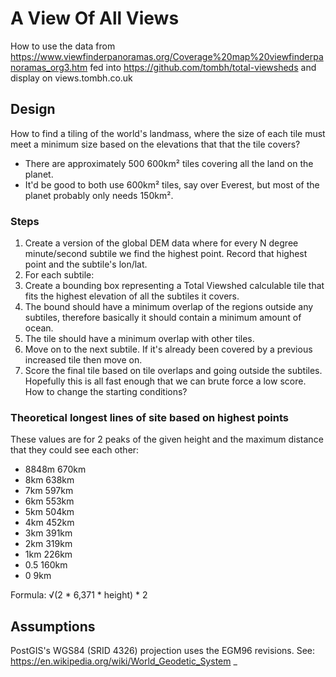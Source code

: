# A View Of All Views

How to use the data from https://www.viewfinderpanoramas.org/Coverage%20map%20viewfinderpanoramas_org3.htm fed into https://github.com/tombh/total-viewsheds and display on views.tombh.co.uk

## Design

How to find a tiling of the world's landmass, where the size of each tile must meet a minimum size based on the elevations that that the tile covers?

* There are approximately 500 600km² tiles covering all the land on the planet.
* It'd be good to both use 600km² tiles, say over Everest, but most of the planet probably only needs 150km².

### Steps
1. Create a version of the global DEM data where for every N degree minute/second subtile we find the highest point. Record that highest point and the subtile's lon/lat.
2. For each subtile:
  1. Create a bounding box representing a Total Viewshed calculable tile that fits the highest elevation of all the subtiles it covers.
  2. The bound should have a minimum overlap of the regions outside any subtiles, therefore basically it should contain a minimum amount of ocean.
  3. The tile should have a minimum overlap with other tiles.
3. Move on to the next subtile. If it's already been covered by a previous increased tile then move on.
4. Score the final tile based on tile overlaps and going outside the subtiles. Hopefully this is all fast enough that we can brute force a low score. How to change the starting conditions?

### Theoretical longest lines of site based on highest points
These values are for 2 peaks of the given height and the maximum distance that they could see each other:
* 8848m 670km
* 8km   638km
* 7km   597km
* 6km   553km
* 5km   504km
* 4km   452km
* 3km   391km
* 2km   319km
* 1km   226km
* 0.5   160km
* 0     9km

Formula: √(2 * 6,371 * height) * 2

## Assumptions
PostGIS's WGS84 (SRID 4326) projection uses the EGM96 revisions. See: https://en.wikipedia.org/wiki/World_Geodetic_System
_
